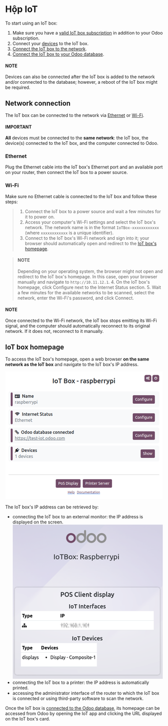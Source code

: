 # Hộp IoT

To start using an IoT box:

1. Make sure you have a [valid IoT box subscription](../iot.md#iot-iot-iot-subscription) in addition to
   your Odoo subscription.
2. Connect your [devices](devices.md) to the IoT box.
3. [Connect the IoT box to the network](#iot-iot-box-network).
4. [Connect the IoT box to your Odoo database](connect.md).

#### NOTE
Devices can also be connected after the IoT box is added to the network and/or connected to the
database; however, a reboot of the IoT box might be required.

<a id="iot-iot-box-network"></a>

## Network connection

The IoT box can be connected to the network via [Ethernet](#iot-iot-box-network-ethernet) or
[Wi-Fi](#iot-iot-box-network-wifi).

#### IMPORTANT
**All** devices must be connected to the **same network**: the IoT box, the device(s) connected
to the IoT box, and the computer connected to Odoo.

<a id="iot-iot-box-network-ethernet"></a>

### Ethernet

Plug the Ethernet cable into the IoT box's Ethernet port and an available port on your router, then
connect the IoT box to a power source.

<a id="iot-iot-box-network-wifi"></a>

### Wi-Fi

Make sure no Ethernet cable is connected to the IoT box and follow these steps:

> 1. Connect the IoT box to a power source and wait a few minutes for it to power on.
> 2. Access your computer's Wi-Fi settings and select the IoT box's network. The network name is in
>    the format `IoTBox-xxxxxxxxxxxx` (where `xxxxxxxxxxxx` is a unique identifier).
> 3. Connect to the IoT box's Wi-Fi network and sign into it; your browser should automatically
>    open and redirect to the [IoT box's homepage](#iot-iot-box-homepage).

>    #### NOTE
>    Depending on your operating system, the browser might not open and redirect to the IoT box's
>    homepage. In this case, open your browser manually and navigate to `http://10.11.12.1`.
> 4. On the IoT box's homepage, click Configure next to the Internet Status
>    section.
> 5. Wait a few minutes for the available networks to be scanned, select the network, enter the
>    Wi-Fi's password, and click Connect.

#### NOTE
Once connected to the Wi-Fi network, the IoT box stops emitting its Wi-Fi signal, and the
computer should automatically reconnect to its original network. If it does not, reconnect to it
manually.

<a id="iot-iot-box-homepage"></a>

## IoT box homepage

To access the IoT box's homepage, open a web browser **on the same network as the IoT box** and
navigate to the IoT box's IP address.

![IoT box's homepage](iot_box/iot-homepage.png)

The IoT box's IP address can be retrieved by:

- connecting the IoT box to an external monitor: the IP address is displayed on the screen.
  ![POS display with IoT box's IP address](iot_box/iot-pos-display.png)
- connecting the IoT box to a printer: the IP address is automatically printed.
- accessing the administrator interface of the router to which the IoT box is connected or using
  third-party software to scan the network.

Once the IoT box is [connected to the Odoo database](connect.md), its homepage can be accessed
from Odoo by opening the IoT app and clicking the URL displayed on the IoT box's card.
